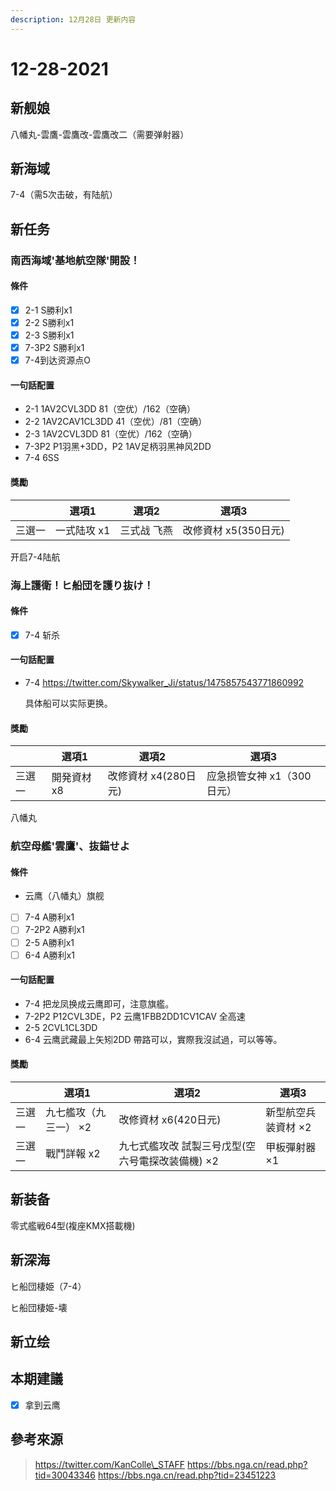 ```yaml
---
description: 12月28日 更新内容
---
```


# 12-28-2021

## 新舰娘

八幡丸-雲鷹-雲鷹改-雲鷹改二（需要弹射器）

## 新海域

7-4（需5次击破，有陆航）

## 新任务

### 南西海域'基地航空隊'開設！

#### 條件

* [x] 2-1 S勝利x1
* [x] 2-2 S勝利x1
* [x] 2-3 S勝利x1
* [x] 7-3P2 S勝利x1
* [x] 7-4到达资源点O

#### 一句話配置

* 2-1 1AV2CVL3DD 81（空优）/162（空确）
* 2-2 1AV2CAV1CL3DD 41（空优）/81（空确）
* 2-3 1AV2CVL3DD 81（空优）/162（空确）
* 7-3P2 P1羽黑+3DD，P2 1AV足柄羽黑神风2DD
* 7-4 6SS

#### 獎勵

|        | 選項1       | 選項2       | 選項3                |
| ------ | ----------- | ----------- | -------------------- |
| 三選一 | 一式陆攻 x1 | 三式战 飞燕 | 改修資材 x5(350日元) |

开启7-4陆航

### 海上護衛！ヒ船団を護り抜け！

#### 條件

* [x] 7-4 斩杀

#### 一句話配置

* 7-4 https://twitter.com/Skywalker_Ji/status/1475857543771860992
  
  具体船可以实际更换。
  
#### 獎勵

|        | 選項1       | 選項2                | 選項3                      |
| ------ | ----------- | -------------------- | -------------------------- |
| 三選一 | 開発資材 x8 | 改修資材 x4(280日元) | 应急损管女神 x1（300日元） |

八幡丸

### 航空母艦'雲鷹'、抜錨せよ

#### 條件

* 云鹰（八幡丸）旗舰
* [ ] 7-4 A勝利x1
* [ ] 7-2P2 A勝利x1
* [ ] 2-5 A勝利x1
* [ ] 6-4 A勝利x1

#### 一句話配置

* 7-4 把龙凤换成云鹰即可，注意旗艦。
* 7-2P2 P12CVL3DE，P2 云鹰1FBB2DD1CV1CAV 全高速
* 2-5 2CVL1CL3DD
* 6-4 云鹰武藏最上矢矧2DD 帶路可以，實際我沒試過，可以等等。

#### 獎勵

|        | 選項1                 | 選項2                                            | 選項3               |
| ------ | --------------------- | ------------------------------------------------ | ------------------- |
| 三選一 | 九七艦攻（九三一） ×2 | 改修資材 x6(420日元)                             | 新型航空兵装資材 ×2 |
| 三選一 | 戰鬥詳報 x2           | 九七式艦攻改 試製三号戊型(空六号電探改装備機) ×2 | 甲板彈射器 ×1       |

## 新装备

零式艦戦64型(複座KMX搭載機)

## 新深海

ヒ船団棲姫（7-4）

ヒ船団棲姫-壊

## 新立绘


## 本期建議

* [x] 拿到云鹰

## 參考來源

> https://twitter.com/KanColle\_STAFF
> https://bbs.nga.cn/read.php?tid=30043346
> https://bbs.nga.cn/read.php?tid=23451223
